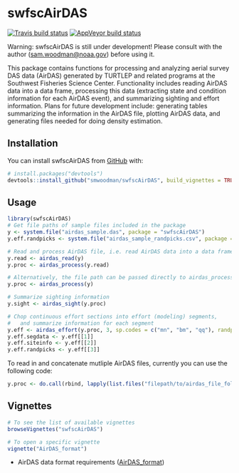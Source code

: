
<!-- README.md is generated from README.Rmd. Please edit that file -->

# swfscAirDAS

<!-- badges: start -->

[![Travis build
status](https://travis-ci.org/smwoodman/swfscAirDAS.svg?branch=master)](https://travis-ci.org/smwoodman/swfscAirDAS)
[![AppVeyor build
status](https://ci.appveyor.com/api/projects/status/github/smwoodman/swfscAirDAS?branch=master&svg=true)](https://ci.appveyor.com/project/smwoodman/swfscAirDAS)
<!-- badges: end -->

Warning: swfscAirDAS is still under development\! Please consult with
the author (<sam.woodman@noaa.gov>) before using it.

This package contains functions for processing and analyzing aerial
survey DAS data (AirDAS) generated by TURTLEP and related programs at
the Southwest Fisheries Science Center. Functionality includes reading
AirDAS data into a data frame, processing this data (extracting state
and condition information for each AirDAS event), and summarizing
sighting and effort information. Plans for future development include:
generating tables summarizing the information in the AirDAS file,
plotting AirDAS data, and generating files needed for doing density
estimation.

## Installation

You can install swfscAirDAS from
[GitHub](https://github.com/smwoodman/swfscAirDAS) with:

``` r
# install.packages("devtools")
devtools::install_github("smwoodman/swfscAirDAS", build_vignettes = TRUE)
```

## Usage

``` r
library(swfscAirDAS)
# Get file paths of sample files included in the package
y <- system.file("airdas_sample.das", package = "swfscAirDAS")
y.eff.randpicks <- system.file("airdas_sample_randpicks.csv", package = "swfscAirDAS")

# Read and process AirDAS file, i.e. read AirDAS data into a data frame and add info columns
y.read <- airdas_read(y)
y.proc <- airdas_process(y.read)

# Alternatively, the file path can be passed directly to airdas_process
y.proc <- airdas_process(y) 

# Summarize sighting information
y.sight <- airdas_sight(y.proc)

# Chop continuous effort sections into effort (modeling) segments, 
#   and summarize information for each segment
y.eff <- airdas_effort(y.proc, 3, sp.codes = c("mn", "bm", "qq"), randpicks.load = y.eff.randpicks)
y.eff.segdata <- y.eff[[1]]
y.eff.siteinfo <- y.eff[[2]]
y.eff.randpicks <- y.eff[[3]]
```

To read in and concatenate mutliple AirDAS files, currently you can use
the following code:

``` r
y.proc <- do.call(rbind, lapply(list.files("filepath/to/airdas_file_folder", full.names = TRUE), airdas_read))
```

## Vignettes

``` r
# To see the list of available vignettes
browseVignettes("swfscAirDAS") 

# To open a specific vignette
vignette("AirDAS_format")
```

  - AirDAS data format requirements
    ([AirDAS\_format](https://github.com/smwoodman/swfscAirDAS/blob/master/vignettes/AirDAS_format.Rmd))
